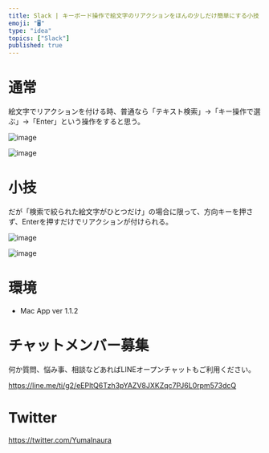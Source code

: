 ```yaml
---
title: Slack | キーボード操作で絵文字のリアクションをほんの少しだけ簡単にする小技
emoji: "🖥"
type: "idea"
topics: ["Slack"]
published: true
---
```


# 通常

絵文字でリアクションを付ける時、普通なら「テキスト検索」→「キー操作で選ぶ」→「Enter」という操作をすると思う。

![image](https://qiita-image-store.s3.amazonaws.com/0/89618/de340051-6353-d7be-8e0d-fade16e2744c.png)

![image](https://qiita-image-store.s3.amazonaws.com/0/89618/2dba862d-cf76-8826-358c-ae054864356c.png)


# 小技

だが「検索で絞られた絵文字がひとつだけ」の場合に限って、方向キーを押さず、Enterを押すだけでリアクションが付けられる。

![image](https://qiita-image-store.s3.amazonaws.com/0/89618/916b4170-41c3-37fa-933a-e52fdc104e6d.png)

![image](https://qiita-image-store.s3.amazonaws.com/0/89618/6abfa5ea-1f0c-9b4a-3b3b-ab82fa34437f.png)



# 環境

- Mac App ver 1.1.2








<!-- Update From Qiita API -->

# チャットメンバー募集


何か質問、悩み事、相談などあればLINEオープンチャットもご利用ください。

https://line.me/ti/g2/eEPltQ6Tzh3pYAZV8JXKZqc7PJ6L0rpm573dcQ





# Twitter


https://twitter.com/YumaInaura


<!-- Update From Qiita API -->


